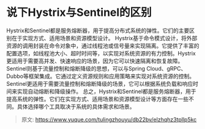 # 说下Hystrix与Sentinel的区别

Hystrix和Sentinel都是服务熔断器，用于提高分布式系统的弹性。它们的主要区别在于实现方式、适用场景和资源模型设计。
Hystrix基于命令模式设计，将外部资源的调用封装在命令对象中，通过线程池或信号量来实现隔离。它提供了丰富的配置选项，如线程池大小、超时时间等，以实现对系统资源的有力控制。Hystrix更适用于需要高并发、快速响应的场景，因为它可以快速隔离和恢复故障。
Sentinel则基于流量控制和熔断降级的思想，可以与Spring Cloud、gRPC、Dubbo等框架集成。它通过定义资源规则和应用策略来实现对系统资源的控制。Sentinel更适用于需要流量控制和熔断降级的场景，它可以根据系统负载和响应时间来实现自动熔断和降级操作。
总之，Hystrix和Sentinel都是服务熔断器，用于提高系统的弹性。它们在实现方式、适用场景和资源模型设计等方面存在一些不同。具体选择哪个工具取决于系统的具体需求和场景。


> 原文: <https://www.yuque.com/tulingzhouyu/db22bv/elzhqhz3tpllp5kc>